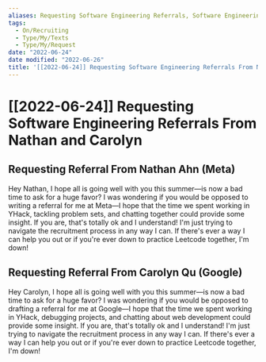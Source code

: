 ```yaml
---
aliases: Requesting Software Engineering Referrals, Software Engineering Referral Requests
tags:
  - On/Recruiting
  - Type/My/Texts
  - Type/My/Request
date: "2022-06-24"
date modified: "2022-06-26"
title: '[[2022-06-24]] Requesting Software Engineering Referrals From Nathan and Carolyn'
---
```


# [[2022-06-24]] Requesting Software Engineering Referrals From Nathan and Carolyn

## Requesting Referral From Nathan Ahn (Meta)
Hey Nathan, I hope all is going well with you this summer—is now a bad time to ask for a huge favor? I was wondering if you would be opposed to writing a referral for me at Meta—I hope that the time we spent working in YHack, tackling problem sets, and chatting together could provide some insight. If you are, that's totally ok and I understand! I'm just trying to navigate the recruitment process in any way I can. If there's ever a way I can help you out or if you're ever down to practice Leetcode together, I'm down!

## Requesting Referral From Carolyn Qu (Google)
Hey Carolyn, I hope all is going well with you this summer—is now a bad time to ask for a huge favor? I was wondering if you would be opposed to drafting a referral for me at Google—I hope that the time we spent working in YHack, debugging projects, and chatting about web development could provide some insight. If you are, that's totally ok and I understand! I'm just trying to navigate the recruitment process in any way I can. If there's ever a way I can help you out or if you're ever down to practice Leetcode together, I'm down!
